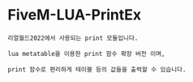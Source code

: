 # FiveM-LUA-PrintEx

```
리얼월드2022에서 사용되는 print 모듈입니다.

lua metatable을 이용한 print 함수 확장 버전 이며,

print 함수로 편리하게 테이블 등의 값들을 출력할 수 있습니다.
```
